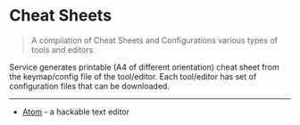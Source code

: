 Cheat Sheets
============

> A compilation of Cheat Sheets and Configurations various types of tools and editors.

Service generates printable (A4 of different orientation) cheat sheet from the keymap/config file of the tool/editor. Each tool/editor has set of configuration files that can be downloaded.

___

* [Atom](src/atom/ATOM.md) - a hackable text editor
